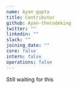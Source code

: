 ```yaml
---
name: Ayan gupta
title: Contributor
github: Ayan-thecodeking
twitter: ""
linkedin: ""
slack: ""
joining_date: ""
core: false
intern: false
operations: false
---
```


Still waiting for this
